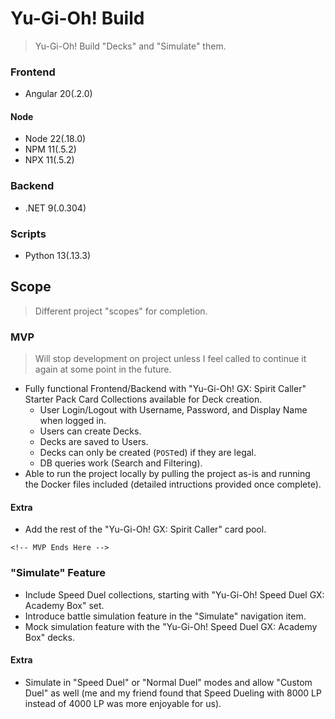 # Yu-Gi-Oh! Build

> Yu-Gi-Oh! Build "Decks" and "Simulate" them.

### Frontend

- Angular 20(.2.0)

#### Node

- Node 22(.18.0)
- NPM 11(.5.2)
- NPX 11(.5.2)

### Backend

- .NET 9(.0.304)

### Scripts

- Python 13(.13.3)

## Scope

> Different project "scopes" for completion.

### MVP

> Will stop development on project unless I feel called to continue it again at some point in the future.

- Fully functional Frontend/Backend with "Yu-Gi-Oh! GX: Spirit Caller" Starter Pack Card Collections available for Deck creation.
  - User Login/Logout with Username, Password, and Display Name when logged in.
  - Users can create Decks.
  - Decks are saved to Users.
  - Decks can only be created (`POST`ed) if they are legal.
  - DB queries work (Search and Filtering).
- Able to run the project locally by pulling the project as-is and running the Docker files included (detailed intructions provided once complete).

#### Extra

- Add the rest of the "Yu-Gi-Oh! GX: Spirit Caller" card pool.

`<!-- MVP Ends Here -->`

### "Simulate" Feature

- Include Speed Duel collections, starting with "Yu-Gi-Oh! Speed Duel GX: Academy Box" set.
- Introduce battle simulation feature in the "Simulate" navigation item.
- Mock simulation feature with the "Yu-Gi-Oh! Speed Duel GX: Academy Box" decks.

#### Extra

- Simulate in "Speed Duel" or "Normal Duel" modes and allow "Custom Duel" as well (me and my friend found that Speed Dueling with 8000 LP instead of 4000 LP was more enjoyable for us).
